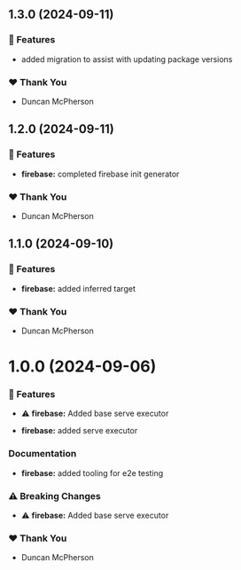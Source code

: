 ## 1.3.0 (2024-09-11)

### 🚀 Features

- added migration to assist with updating package versions

### ❤️ Thank You

- Duncan McPherson

## 1.2.0 (2024-09-11)

### 🚀 Features

- **firebase:** completed firebase init generator

### ❤️ Thank You

- Duncan McPherson

## 1.1.0 (2024-09-10)

### 🚀 Features

- **firebase:** added inferred target

### ❤️ Thank You

- Duncan McPherson

# 1.0.0 (2024-09-06)

### 🚀 Features

- ⚠️ **firebase:** Added base serve executor

- **firebase:** added serve executor

### Documentation

- **firebase:** added tooling for e2e testing

### ⚠️ Breaking Changes

- ⚠️ **firebase:** Added base serve executor

### ❤️ Thank You

- Duncan McPherson
